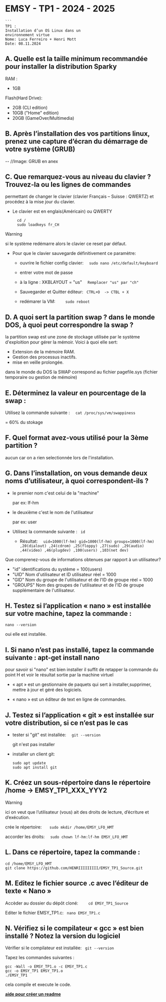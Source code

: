 # EMSY - TP1 - 2024 - 2025
	```
	TP1 :
	Installation d’un OS Linux dans un 
	environnement virtue
	Nome: Luca Ferreiro + Henri Mott
	Date: 08.11.2024
	
## A. Quelle est la taille minimum recommandée pour installer la distribution Sparky

RAM : 

- 1GB
  
Flash(Hard Drive):

- 2GB (CLI edition)
- 10GB ("Home" edition)
- 20GB (GameOver/Multimedia)

## B. Après l’installation des vos partitions linux, prenez une capture d’écran du démarrage de votre système (GRUB)	

-- //Image: GRUB en anex

## C. Que remarquez-vous au niveau du clavier ? Trouvez-la ou les lignes de commandes 
permettant de changer le clavier (clavier Français – Suisse : QWERTZ) et procédez à la 
mise jour du clavier.

- Le clavier est en englais(Américain) ou QWERTY
  ```
	cd /
	sudo loadkeys fr_CH
> [!WARNING]
> si le système redémarre alors le clavier ce reset par défaut.
- Pour que le clavier sauvegarde définitivement ce paramètre:

	- ouvrire le fichier config clavier: `	sudo nano /etc/default/keyboard`
   
	- entrer votre mot de passe
	
	- à la ligne : XKBLAYOUT = "us"  `	Remplacer "us" par "ch"`
  
	- Sauvegarder et Quitter éditeur: `	CTRL+O  -> CTBL + X`

	- redémarer la VM: `	sudo reboot`

## D. A quoi sert la partition swap ? dans le monde DOS, à quoi peut correspondre la swap ? 

la partition swap est une zone de stockage utilisée par le système d'exploition pour gérer la mémoir. Voici à quoi elle sert:

- Extension de la mémoire RAM.
- Gestion des processus inactifs.
- mise en veille prolongée.

dans le monde du DOS la SWAP correspond au fichier pagefile.sys (fichier temporaire ou gestion de mémoire)

## E. Déterminez la valeur en pourcentage de la swap : 
Utilisez la commande suivante :  `	cat /proc/sys/vm/swappiness` 

= 60% du stokage

## F. Quel format avez-vous utilisé pour la 3ème partition ?

aucun car on a rien selectionnée lors de l'installation.

## G. Dans l’installation, on vous demande deux noms d’utilisateur, à quoi correspondent-ils ? 
- le premier nom c'est celui de la "machine"
  
   par ex: lf-hm

- le deuxième c'est le nom de l'utilisateur
  
   par ex: user

- Utilisez la commande suivante : `	id`
  
	- Résultat: `  uid=1000(lf-hm) gid=1000(lf-hm) groups=1000(lf-hm) ,20(dialout) ,24(cdrom) ,25(floppy) ,27(sudo) ,29(audio) ,44(video) ,46(plugdev) ,100(users) ,103(net dev)`

Que comprenez-vous de informations obtenues par rapport à un utilisateur?
- "id" identifications du système = 100(users)
- "UID" Nom d'utilisateur et ID utilisateur réel = 1000
- "GID" Nom du groupe de l'utilisateur et de l'ID de groupe réel = 1000 
- "GROUPS" Nom des groupes de l'utilisateur et de l'ID de groupe supplémentaire de l'utilisateur.

## H. Testez si l’application « nano » est installée sur votre machine, tapez la commande : 
`nano --version`

oui elle est installée.



## I. Si nano n’est pas installé, tapez la commande suivante : apt-get install nano
pour savoir si "nano" est bien installer il suffit de retapper la commande du point H et voir le résultat sortie par la machine virtuel

- « apt »  est un gestionnaire de paquets qui sert à installer,supprimer, mettre à jour et géré des logiciels.

- « nano » est un éditeur de text en ligne de commandes.



## J. Testez si l’application « git » est installée sur votre distribution, si ce n’est pas le cas 
- tester si "git" est installée: `	git --version`

  git n'est pas installer

- installer un client git:
  ```
  sudo apt update
  sudo apt install git
  ```

## K. Créez un sous-répertoire dans le répertoire /home -> EMSY_TP1_XXX_YYY2
> [!WARNING] 
> ici on veut que l’utilisateur (vous) ait des droits de lecture, d’écriture et d’exécution.

crée le répertoire: `	sudo mkdir /home/EMSY_LFO_HMT`

accorder les droits: `	sudo chown lf-hm:lf-hm EMSY_LFO_HMT`


## L. Dans ce répertoire, tapez la commande :
```
cd /home/EMSY_LFO_HMT
git clone https://github.com/HENRIIIIIIIII/EMSY_TP1_Source.git
```

## M. Editez le fichier source .c avec l’éditeur de texte « Nano »

Accèder au dossier du dépôt cloné: `	cd EMSY_TP1_Source`

Editer le fichier EMSY_TP1.c: `	nano EMSY_TP1.c`


## N. Vérifiez si le compilateur « gcc » est bien installé ? Notez la version du logiciel 
Vérifier si le compilateur est installée: `	git --version`

Tapez les commandes suivantes :
```
gcc -Wall -o EMSY_TP1.o -c EMSY_TP1.c 
gcc -o EMSY_TP1 EMSY_TP1.o 
./EMSY_TP1
```
cela compile et execute le code.

 **[aide pour créer un readme](https://docs.github.com/fr/get-started/writing-on-github/getting-started-with-writing-and-formatting-on-github/basic-writing-and-formatting-syntax#GitHub-flavored-markdown)**
